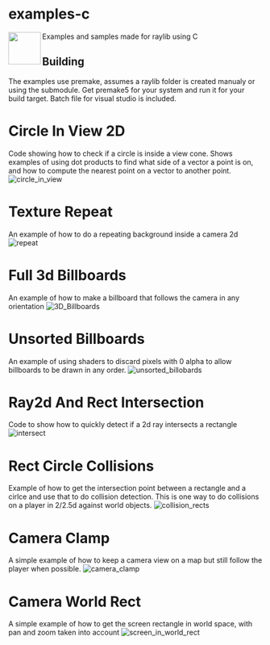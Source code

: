 # examples-c
<img align="left" src="https://github.com/raysan5/raylib/raw/master/logo/raylib_logo_animation.gif" width="64">
Examples and samples made for raylib using C

## Building
The examples use premake, assumes a raylib folder is created manualy or using the submodule. Get premake5 for your system and run it for your build target. Batch file for visual studio is included.

# Circle In View 2D
Code showing how to check if a circle is inside a view cone. Shows examples of using dot products to find what side of a vector a point is on, and how to compute the nearest point on a vector to another point.
![circle_in_view](https://user-images.githubusercontent.com/322174/149637442-c701f9cb-883a-4d44-96fe-f91e8a86dea6.gif)

# Texture Repeat
An example of how to do a repeating background inside a camera 2d
![repeat](https://user-images.githubusercontent.com/322174/149637440-b7f7b1d2-1e1d-4ad8-a465-e11ce2388793.gif)

# Full 3d Billboards
An example of how to make a billboard that follows the camera in any orientation
![3D_Billboards](https://user-images.githubusercontent.com/322174/159843788-74bb43ef-c582-40c5-9c50-cf8935d801f1.gif)

# Unsorted Billboards
An example of using shaders to discard pixels with 0 alpha to allow billboards to be drawn in any order.
![unsorted_billobards](https://user-images.githubusercontent.com/322174/148694937-f7c4b166-b81a-4d48-af8f-eefbc1a3f487.gif)

# Ray2d And Rect Intersection
Code to show how to quickly detect if a 2d ray intersects a rectangle
![intersect](https://user-images.githubusercontent.com/322174/150265976-3b27ab1f-2087-4273-9e8e-a2e393339d96.gif)

# Rect Circle Collisions
Example of how to get the intersection point between a rectangle and a cirlce and use that to do collision detection.
This is one way to do collisions on a player in 2/2.5d against world objects.
![collision_rects](https://user-images.githubusercontent.com/322174/151831283-c88c5823-46cb-4c46-b3ad-d096ec3ad111.gif)

# Camera Clamp
A simple example of how to keep a camera view on a map but still follow the player when possible.
![camera_clamp](https://user-images.githubusercontent.com/322174/152666088-6812df46-fe05-45f0-adb1-60282a68140e.gif)

# Camera World Rect
A simple example of how to get the screen rectangle in world space, with pan and zoom taken into account
![screen_in_world_rect](https://user-images.githubusercontent.com/322174/152667574-f3761c91-6e81-4592-ad35-6ce1a0dd94c6.gif)
